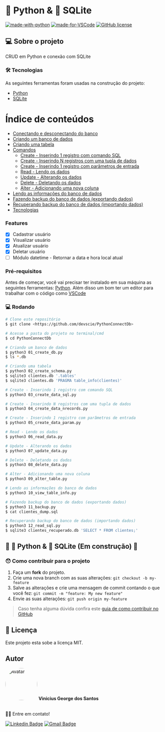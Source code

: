# 🐍 Python & 🎲 SQLite

[![made-with-python](https://img.shields.io/badge/Made%20with-Python-1f425f.svg)](https://www.python.org/)
[![made-for-VSCode](https://img.shields.io/badge/Made%20for-VSCode-1f425f.svg)](https://code.visualstudio.com/)
[![GitHub license](https://img.shields.io/github/license/devscie/PythonConnectDb)](https://github.com/devscie/PythonConnectDb/blob/master/LICENSE)

## 💻 Sobre o projeto

CRUD em Python e conexão com SQLite

### 🛠 Tecnologias

As seguintes ferramentas foram usadas na construção do projeto:

- [Python](https://www.python.org/)
- [SQLite](https://www.sqlite.org/)

Índice de conteúdos
=================
<!--ts-->
   * [Conectando e desconectando do banco](#conectando-e-desconectando-do-banco)
   * [Criando um banco de dados](#criando-um-banco-de-dados)
   * [Criando uma tabela](#criando-uma-tabela)
   * [Comandos](#comandos)
      * [Create - Inserindo 1 registro com comando SQL](#create-inserindo-1-registro-com-comando-sql)
      * [Create - Inserindo N registros com uma tupla de dados](#create-inserindo-n-registro-com-uma-tupla-de-dados)
      * [Create - Inserindo 1 registro com parâmetros de entrada](#create-inserindo-1-registro-com-parametros-de-entrada)
      * [Read - Lendo os dados](#read-lendo-os-dados)
      * [Update - Alterando os dados](#update-alterando-os-dados)
      * [Delete - Deletando os dados](#delete-deletando-os-dados)
      * [Alter - Adicionando uma nova coluna](#alter-adicionando-uma-nova-coluna)
   * [Lendo as informações do banco de dados](#lendo-as-informações-do-banco-de-dados)
   * [Fazendo backup do banco de dados (exportando dados)](#fazendo-backup-do-banco-de-dados-exportando-dados)
   * [Recuperando backup do banco de dados (importando dados)](#recuperando-backup-do-banco-de-dados-importando-dados)
   * [Tecnologias](#tecnologias)
<!--te-->

### Features

- [x] Cadastrar usuário
- [x] Visualizar usuário
- [x] Atualizar usuário
- [x] Deletar usuário
- [ ] Módulo datetime - Retornar a data e hora local atual

### Pré-requisitos

Antes de começar, você vai precisar ter instalado em sua máquina as seguintes ferramentas:
[Python](https://www.python.org/). 
Além disso um bom ter um editor para trabalhar com o código como [VSCode](https://code.visualstudio.com/)

### 💻 Rodando

```bash
# Clone este repositório
$ git clone <https://github.com/devscie/PythonConnectDb>

# Acesse a pasta do projeto no terminal/cmd
$ cd PythonConnectDb

# Criando um banco de dados
$ python3 01_create_db.py
$ ls *.db

# Criando uma tabela
$ python3 02_create_schema.py
$ sqlite3 clientes.db '.tables'
$ sqlite3 clientes.db 'PRAGMA table_info(clientes)'

# Create - Inserindo 1 registro com comando SQL
$ python3 03_create_data_sql.py

# Create - Inserindo N registros com uma tupla de dados
$ python3 04_create_data_nrecords.py

# Create - Inserindo 1 registro com parâmetros de entrada
$ python3 05_create_data_param.py

# Read - Lendo os dados
$ python3 06_read_data.py

# Update - Alterando os dados
$ python3 07_update_data.py

# Delete - Deletando os dados
$ python3 08_delete_data.py

# Alter - Adicionando uma nova coluna
$ python3 09_alter_table.py

# Lendo as informações do banco de dados
$ python3 10_view_table_info.py

# Fazendo backup do banco de dados (exportando dados)
$ python3 11_backup.py
$ cat clientes_dump.sql

# Recuperando backup do banco de dados (importando dados)
$ python3 12_read_sql.py
$ sqlite3 clientes_recuperado.db 'SELECT * FROM clientes;'

```

##	🚧  🐍 Python & 🎲 SQLite (Em construção)  🚧

### 😯 Como contribuir para o projeto

1. Faça um **fork** do projeto.
2. Crie uma nova branch com as suas alterações: `git checkout -b my-feature`
3. Salve as alterações e crie uma mensagem de commit contando o que você fez: `git commit -m "feature: My new feature"`
4. Envie as suas alterações: `git push origin my-feature`
> Caso tenha alguma dúvida confira este [guia de como contribuir no GitHub](https://github.com/firstcontributions/first-contributions)

## 📝 Licença

Este projeto esta sobe a licença MIT.

## Autor

<img src="https://avatars3.githubusercontent.com/u/78492236" width="100px;" alt="Avatar" style="border-radius: 50%;">
<b>Vinicius George dos Santos</b>
<br /><br />

👋🏽 Entre em contato!

[![Linkedin Badge](https://img.shields.io/badge/-Vinicius-blue?style=flat-square&logo=Linkedin&logoColor=white&link=https://www.linkedin.com/in/vinicius-george-dos-santos-932b29167/)](https://www.linkedin.com/in/vinicius-george-dos-santos-932b29167/) 
[![Gmail Badge](https://img.shields.io/badge/-devscient@gmail.com-c14438?style=flat-square&logo=Gmail&logoColor=white&link=mailto:devscient@gmail.com)](mailto:devscient@gmail.com)
